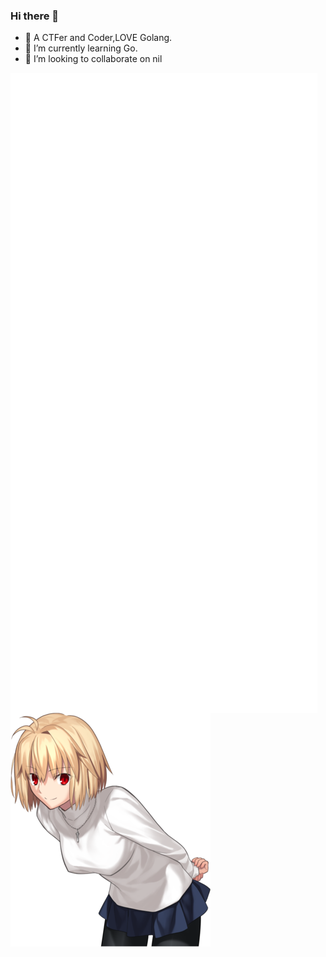 ### Hi there 👋
- 🔭 A CTFer and Coder,LOVE Golang.
- 🌱 I’m currently learning Go.
- 👯 I’m looking to collaborate on nil

<img align='left' src='github-metrics.svg'>
<img align='left' src='wife.png'>


<!--START_SECTION:waka-->
<!--END_SECTION:waka-->
